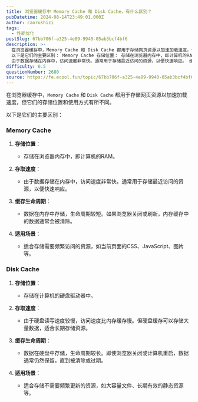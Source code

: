 ```yaml
---
title: 浏览器缓存中 Memory Cache 和 Disk Cache，有什么区别？
pubDatetime: 2024-08-14T23:49:01.000Z
author: caorushizi
tags:
  - 性能优化
postSlug: 67bb706f-a325-4e89-9940-05ab3bcf4bf6
description: >-
  在浏览器缓存中，Memory Cache 和 Disk Cache 都用于存储网页资源以加速加载速度，但它们的存储位置和使用方式有所不同。
  以下是它们的主要区别： Memory Cache 存储位置： 存储在浏览器内存中，即计算机的RAM。 存取速度：
  由于数据存储在内存中，访问速度非常快。通常用于存储最近访问的资源，以便快速响应。 缓存生命周期： 数据在内存中存储，生命周期较短。如果浏览器关闭或
difficulty: 0.5
questionNumber: 2680
source: https://fe.ecool.fun/topic/67bb706f-a325-4e89-9940-05ab3bcf4bf6
---
```


在浏览器缓存中，`Memory Cache` 和 `Disk Cache` 都用于存储网页资源以加速加载速度，但它们的存储位置和使用方式有所不同。

以下是它们的主要区别：

### **Memory Cache**

1. **存储位置**：

   - 存储在浏览器内存中，即计算机的RAM。

2. **存取速度**：

   - 由于数据存储在内存中，访问速度非常快。通常用于存储最近访问的资源，以便快速响应。

3. **缓存生命周期**：

   - 数据在内存中存储，生命周期较短。如果浏览器关闭或刷新，内存缓存中的数据通常会被清除。

4. **适用场景**：
   - 适合存储需要频繁访问的资源，如当前页面的CSS、JavaScript、图片等。

### **Disk Cache**

1. **存储位置**：

   - 存储在计算机的硬盘驱动器中。

2. **存取速度**：

   - 由于硬盘读写速度较慢，访问速度比内存缓存慢。但硬盘缓存可以存储大量数据，适合长期存储资源。

3. **缓存生命周期**：

   - 数据在硬盘中存储，生命周期较长。即使浏览器关闭或计算机重启，数据通常仍然保留，直到被清除或过期。

4. **适用场景**：
   - 适合存储不需要频繁更新的资源，如大容量文件、长期有效的静态资源等。
